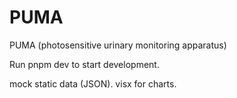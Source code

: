 # PUMA
PUMA (photosensitive urinary monitoring apparatus)

Run pnpm dev to start development.

mock static data (JSON).
visx for charts.